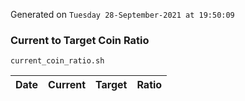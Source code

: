 Generated on `Tuesday 28-September-2021 at 19:50:09`

### Current to Target Coin Ratio
`current_coin_ratio.sh`

Date|Current|Target|Ratio
---|---|---|---
